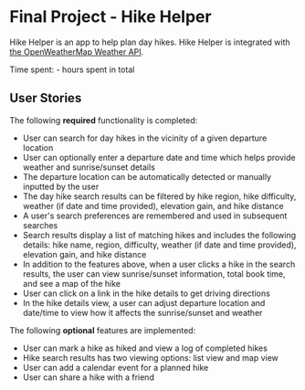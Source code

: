 # Final Project - Hike Helper

Hike Helper is an app to help plan day hikes. Hike Helper is integrated with [the OpenWeatherMap Weather API](http://openweathermap.org/api).

Time spent: - hours spent in total

## User Stories

The following **required** functionality is completed:

* User can search for day hikes in the vicinity of a given departure location
* User can optionally enter a departure date and time which helps provide weather and sunrise/sunset details
* The departure location can be automatically detected or manually inputted by the user
* The day hike search results can be filtered by hike region, hike difficulty, weather (if date and time provided), elevation gain, and hike distance
* A user's search preferences are remembered and used in subsequent searches
* Search results display a list of matching hikes and includes the following details: hike name, region, difficulty, weather (if date and time provided), elevation gain, and hike distance
* In addition to the features above, when a user clicks a hike in the search results, the user can view sunrise/sunset information, total book time, and see a map of the hike
* User can click on a link in the hike details to get driving directions
* In the hike details view, a user can adjust departure location and date/time to view how it affects the sunrise/sunset and weather

The following **optional** features are implemented:

* User can mark a hike as hiked and view a log of completed hikes
* Hike search results has two viewing options: list view and map view
* User can add a calendar event for a planned hike
* User can share a hike with a friend